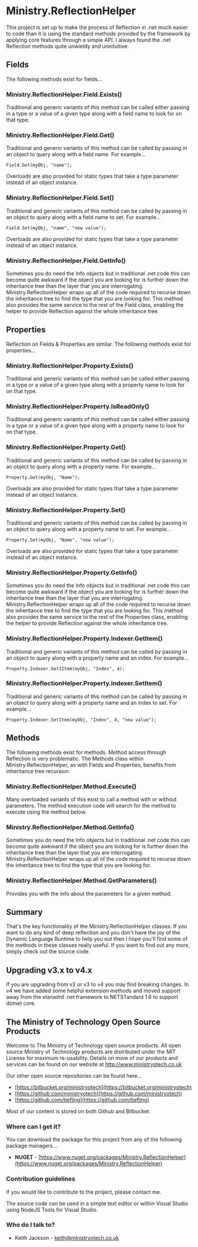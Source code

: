 # Ministry.ReflectionHelper
This project is set up to make the process of Reflection in .net much easier to code than it is using the standard methods provided by the framework by applying core features through a simple API. I always found the .net Reflection methods quite unwieldy and unintuitive.

## Fields
The following methods exist for fields...

### Ministry.ReflectionHelper.Field.Exists()
Traditional and generic variants of this method can be called either passing in a type or a value of a given type along with a field name to look for on that type.

### Ministry.ReflectionHelper.Field.Get()
Traditional and generic variants of this method can be called by passing in an object to query along with a field name. For example...
```
Field.Get(myObj, "name");
```
Overloads are also provided for static types that take a type parameter instead of an object instance.

### Ministry.ReflectionHelper.Field.Set()
Traditional and generic variants of this method can be called by passing in an object to query along with a field name to set. For example...
```
Field.Set(myObj, "name", "new value");
```
Overloads are also provided for static types that take a type parameter instead of an object instance.

### Ministry.ReflectionHelper.Field.GetInfo()
Sometimes you do need the Info objects but in traditional .net code this can become quite awkward if the object you are looking for is further down the inheritance tree than the layer that you are interrogating. Ministry.ReflectionHelper wraps up all of the code required to recurse down the inheritance tree to find the type that you are looking for. This method also provides the same service to the rest of the Field class, enabling the helper to provide Reflection against the whole inheritance tree.

## Properties
Reflection on Fields & Properties are similar. The following methods exist for properties...

### Ministry.ReflectionHelper.Property.Exists()
Traditional and generic variants of this method can be called either passing in a type or a value of a given type along with a property name to look for on that type.

### Ministry.ReflectionHelper.Property.IsReadOnly()
Traditional and generic variants of this method can be called either passing in a type or a value of a given type along with a property name to look for on that type.

### Ministry.ReflectionHelper.Property.Get()
Traditional and generic variants of this method can be called by passing in an object to query along with a property name. For example...
```
Property.Get(myObj, "Name");
```
Overloads are also provided for static types that take a type parameter instead of an object instance.

### Ministry.ReflectionHelper.Property.Set()
Traditional and generic variants of this method can be called by passing in an object to query along with a property name to set. For example...
```
Property.Set(myObj, "Name", "new value");
```
Overloads are also provided for static types that take a type parameter instead of an object instance.

### Ministry.ReflectionHelper.Property.GetInfo()
Sometimes you do need the Info objects but in traditional .net code this can become quite awkward if the object you are looking for is further down the inheritance tree than the layer that you are interrogating. Ministry.ReflectionHelper wraps up all of the code required to recurse down the inheritance tree to find the type that you are looking for. This method also provides the same service to the rest of the Properties class, enabling the helper to provide Reflection against the whole inheritance tree.

### Ministry.ReflectionHelper.Property.Indexer.GetItem()
Traditional and generic variants of this method can be called by passing in an object to query along with a property name and an index. For example...
```
Property.Indexer.GetIItem(myObj, "Index", 4);
```

### Ministry.ReflectionHelper.Property.Indexer.SetItem()
Traditional and generic variants of this method can be called by passing in an object to query along with a property name and an index to set. For example...
```
Property.Indexer.SetItem(myObj, "Index", 4, "new value");
```

## Methods
The following methods exist for methods. Method access through Reflection is very problematic. The Methods class within Ministry.ReflectionHelper, as with Fields and Properties, benefits from inheritance tree recursion.

### Ministry.ReflectionHelper.Method.Execute()
Many overloaded variants of this exist to call a method with or without parameters. The method execution code will search for the method to execute using the method below.

### Ministry.ReflectionHelper.Method.GetInfo()
Sometimes you do need the Info objects but in traditional .net code this can become quite awkward if the object you are looking for is further down the inheritance tree than the layer that you are interrogating. Ministry.ReflectionHelper wraps up all of the code required to recurse down the inheritance tree to find the type that you are looking for.

### Ministry.ReflectionHelper.Method.GetParameters()
Provides you with the info about the parameters for a given method.

## Summary
That's the key functionality of the Ministry.ReflectionHelper classes. If you want to do any kind of deep reflection and you don't have the joy of the Dynamic Language Runtime to help you out then I hope you'll find some of the methods in these classes really useful. If you want to find out any more, simply check out the source code.

## Upgrading v3.x to v4.x
If you are upgrading from v2 or v3 to v4 you may find breaking changes. In v4 we have added some helpful extension methods and moved support away from the stanadrd .net framework to NETSTandard 1.6 to support dotnet core.

## The Ministry of Technology Open Source Products
Welcome to The Ministry of Technology open source products. All open source Ministry of Technology products are distributed under the MIT License for maximum re-usability. Details on more of our products and services can be found on our website at http://www.ministryotech.co.uk

Our other open source repositories can be found here...

* [https://bitbucket.org/ministryotech](https://bitbucket.org/ministryotech)
* [https://github.com/ministryotech](https://github.com/ministryotech)
* [https://github.com/tiefling](https://github.com/tiefling)

Most of our content is stored on both Github and Bitbucket.

### Where can I get it?
You can download the package for this project from any of the following package managers...

- **NUGET** - [https://www.nuget.org/packages/Ministry.ReflectionHelper](https://www.nuget.org/packages/Ministry.ReflectionHelper)

### Contribution guidelines
If you would like to contribute to the project, please contact me.

The source code can be used in a simple text editor or within Visual Studio using NodeJS Tools for Visual Studio.

### Who do I talk to?
* Keith Jackson - keith@ministryotech.co.uk
